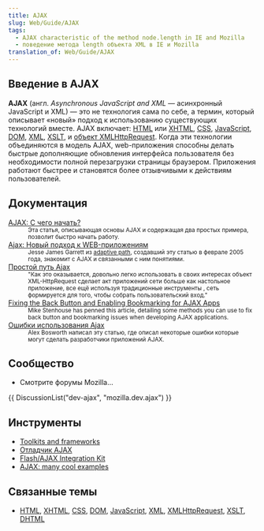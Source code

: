 ```yaml
---
title: AJAX
slug: Web/Guide/AJAX
tags:
  - AJAX characteristic of the method node.length in IE and Mozilla
  - поведение метода length объекта XML в IE и Mozilla
translation_of: Web/Guide/AJAX
---
```

<h2>Введение в AJAX</h2>

<div>
<p><strong>AJAX</strong> (англ. <em><span>Asynchronous JavaScript and XML</span></em> — асинхронный JavaScript и XML) — это не технология сама по себе, а термин, который описывает «новый» подход к использованию существующих технологий вместе. AJAX включает: <a href="/ru/HTML">HTML</a> или <a href="/ru/XHTML">XHTML</a>, <a href="/ru/CSS">CSS</a>, <a href="/ru/JavaScript">JavaScript</a>, <a href="/ru/DOM">DOM</a>, <a href="/ru/XML">XML</a>, <a href="/Ru/XSLT">XSLT</a>, и <a href="/ru/XMLHttpRequest">объект XMLHttpRequest</a>. Когда эти технологии объединяются в модель AJAX, web-приложения способны делать быстрые дополняющие обновления интерфейса пользователя без необходимости полной перезагрузки страницы браузером. Приложения работают быстрее и становятся более отзывчивыми к действиям пользователей.</p>
</div>


<h2>Документация</h2>

<dl>
  <dt><a href="/ru/docs/Web/Guide/AJAX/%D0%A1_%D1%87%D0%B5%D0%B3%D0%BE_%D0%BD%D0%B0%D1%87%D0%B0%D1%82%D1%8C">AJAX: С чего начать?</a></dt>
  <dd><small>Эта статья, описывающая основы AJAX и содержащая два простых примера, позволит быстро начать работу.</small></dd>
  <dt><a href="/ru/docs/Web/API/XMLHttpRequest/Using_XMLHttpRequest">Ajax: Новый подход к WEB-приложениям</a></dt>
  <dd><small>Jesse James Garrett из <a href="http://www.adaptivepath.com">adaptive path</a>, создавший эту статью в феврале 2005 года, знакомит с AJAX и связанными с ним понятиями.</small></dd>
  <dt><a href="http://www.onlamp.com/pub/a/onlamp/2005/05/19/xmlhttprequest.html">Простой путь Ajax</a></dt>
  <dd><small>"Как это оказывается, довольно легко использовать в своих интересах объект XML-HttpRequest сделает акт приложений сети больше как настольное приложение, все ещё используя традиционные инструменты , сеть формируется для того, чтобы собрать пользовательский вход."</small></dd>
  <dt><a href="http://www.contentwithstyle.co.uk/Articles/38/fixing-the-back-button-and-enabling-bookmarking-for-ajax-apps">Fixing the Back Button and Enabling Bookmarking for AJAX Apps</a></dt>
  <dd><small>Mike Stenhouse has penned this article, detailing some methods you can use to fix back button and bookmarking issues when developing AJAX applications.</small></dd>
  <dt><a href="http://alexbosworth.backpackit.com/pub/67688">Ошибки использования Ajax</a></dt>
  <dd><small>Alex Bosworth написал эту статью, где описал некоторые ошибки которые могут сделать разработчики приложений AJAX.</small></dd>
</dl>

<h2>Сообщество</h2>

<ul>
  <li>Смотрите форумы Mozilla...</li>
</ul>

<p>{{ DiscussionList("dev-ajax", "mozilla.dev.ajax") }}</p>

<h2>Инструменты</h2>

<ul>
  <li><a href="http://www.ajaxprojects.com">Toolkits and frameworks</a></li>
  <li><a href="http://blog.monstuff.com/archives/000252.html">Отладчик AJAX</a></li>
  <li><a href="http://www.osflash.org/doku.php?id=flashjs">Flash/AJAX Integration Kit</a></li>
  <li><a href="http://www.hotajax.org">AJAX: many cool examples</a></li>
</ul>

<h2>Связанные темы</h2>

<ul>
  <li><a href="/ru/HTML">HTML</a>, <a href="/ru/XHTML">XHTML</a>, <a href="/ru/CSS">CSS</a>, <a href="/ru/DOM">DOM</a>, <a href="/ru/JavaScript">JavaScript</a>, <a href="/ru/XML">XML</a>, <a href="/ru/XMLHttpRequest">XMLHttpRequest</a>, <a href="/Ru/XSLT">XSLT</a>, <a href="/ru/DHTML">DHTML</a></li>
</ul>
